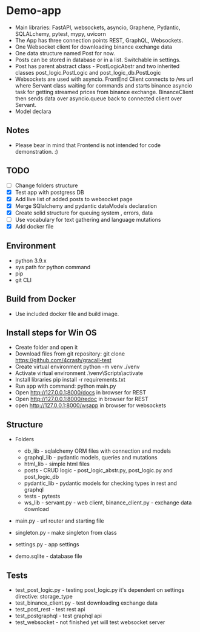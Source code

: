 # Demo-app
- Main libraries: FastAPI, websockets, asyncio, Graphene, Pydantic, SQLALchemy, pytest, mypy, uvicorn
- The App has three connection points REST, GraphQL, Websockets. 
- One Websocket client for downloading binance exchange data 
- One data structure named Post for now.
- Posts can be stored in database or in a list. Switchable in settings. 
- Post has parent abstract class - PostLogicAbstr and two inherited classes  post_logic.PostLogic and post_logic_db.PostLogic
- Websockets are used with asyncio. FrontEnd Client connects to /ws url where Servant class waiting for commands and starts binance asyncio     task for getting streamed prices from binance exchange.
    BinanceClient then sends data over asyncio.queue  back to connected client over Servant.
- Model declara


## Notes
- Please bear in mind that Frontend is not intended for code demonstration. :)

## TODO
- [ ] Change folders structure
- [x] Test app with postgress DB
- [x] Add live list of added posts to websocket page
- [x] Merge SQlalchemy and pydantic dataModels declaration
- [x] Create solid structure for queuing system , errors, data 
- [ ] Use vocabulary for text gathering and language mutations 
- [x] Add docker file

## Environment
- python 3.9.x
- sys path for python command 
- pip
- git CLI

## Build from Docker
 - Use included docker file and build image.

## Install steps for Win OS
- Create folder and open it
- Download files from git repository: git clone https://github.com/4crash/gracall-test
- Create virtual environment python -m venv ./venv
- Activate virtual environment  .\venv\Scripts\activate
- Install libraries pip install -r requirements.txt
- Run app with command:  python main.py
- Open http://127.0.0.1:8000/docs in browser for REST
- Open http://127.0.0.1:8000/redoc in browser for REST
- open http://127.0.0.1:8000/wsapp in browser for websockets

## Structure
- Folders
    - db_lib - sqlalchemy ORM files with connection and models
    - graphql_lib - pydantic models, queries and mutations
    - html_lib - simple html files 
    - posts - CRUD logic - post_logic_abstr.py, post_logic.py and post_logic_db
    - pydantic_lib - pydantic models for checking types in rest and graphql  
    - tests - pytests
    - ws_lib - servant.py - web client, binance_client.py - exchange data download

- main.py - url router and starting file
- singleton.py - make singleton from class
- settings.py - app settings
- demo.sqlite - database file

## Tests
- test_post_logic.py - testing post_logic.py it's dependent on settings directive: storage_type 
- test_binance_client.py - test downloading exchange data
- test_post_rest - test rest api
- test_postgraphql - test graphql api
- test_websocket - not finished yet will test websocket server